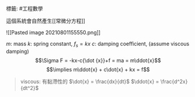 標籤: #工程數學 

這個系統會自然產生[[常微分方程]]

![[Pasted image 20210801155550.png]]

$m$: mass
$k$: spring constant, $f_s = kx$
$c$: damping coefficient, (assume viscous damping)
$$\Sigma F = -kx-c{\dot {x}}+f = ma = m\ddot{x}$$
$$\implies m\ddot{x} + c\dot{x} + kx = f$$


> viscous: 有黏滯性的
> $\dot{x} = \frac{dx}{dt}$
> $\ddot{x} = \frac{d^2x}{dt^2}$